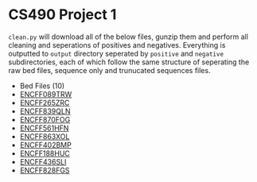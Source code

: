 # CS490 Project 1
`clean.py` will download all of the below files, gunzip them and perform all cleaning and seperations of positives and negatives.
Everything is outputted to `output` directory seperated by `positive` and `negative` subdirectories, each of which follow the same structure of seperating the raw bed files, sequence only and trunucated sequences files.

- Bed Files (10)
 - [ENCFF089TRW](https://www.encodeproject.org/files/ENCFF089TRW/@@download/ENCFF089TRW.bed.gz)
 - [ENCFF265ZRC](https://www.encodeproject.org/files/ENCFF265ZRC/@@download/ENCFF265ZRC.bed.gz)
 - [ENCFF839QLN](https://www.encodeproject.org/files/ENCFF839QLN/@@download/ENCFF839QLN.bed.gz)
 - [ENCFF870FOG](https://www.encodeproject.org/files/ENCFF870FOG/@@download/ENCFF870FOG.bed.gz)
 - [ENCFF561HFN](https://www.encodeproject.org/files/ENCFF561HFN/@@download/ENCFF561HFN.bed.gz)
 - [ENCFF863XOL](https://www.encodeproject.org/files/ENCFF863XOL/@@download/ENCFF863XOL.bed.gz)
 - [ENCFF402BMP](https://www.encodeproject.org/files/ENCFF402BMP/@@download/ENCFF402BMP.bed.gz)
 - [ENCFF188HUC](https://www.encodeproject.org/files/ENCFF188HUC/@@download/ENCFF188HUC.bed.gz)
 - [ENCFF436SLI](https://www.encodeproject.org/files/ENCFF436SLI/@@download/ENCFF436SLI.bed.gz)
 - [ENCFF828FGS](https://www.encodeproject.org/files/ENCFF828FGS/@@download/ENCFF828FGS.bed.gz)


